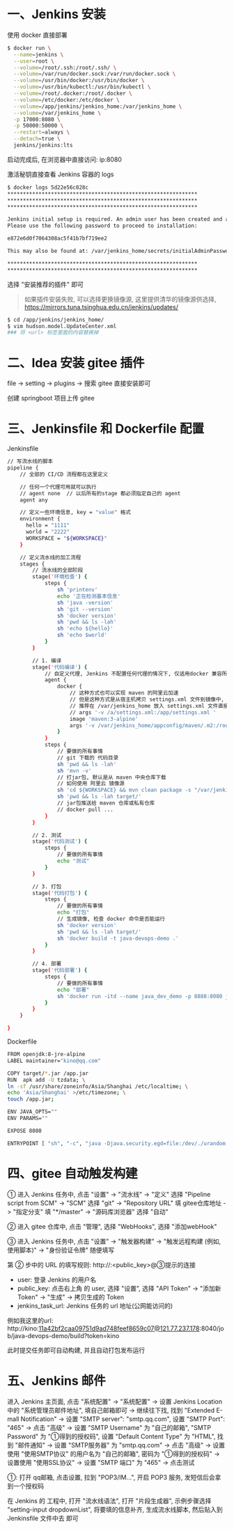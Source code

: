 




# 一、Jenkins 安装
使用 docker 直接部署
```bash
$ docker run \
  --name=jenkins \
  --user=root \
  --volume=/root/.ssh:/root/.ssh/ \
  --volume=/var/run/docker.sock:/var/run/docker.sock \
  --volume=/usr/bin/docker:/usr/bin/docker \
  --volume=/usr/bin/kubectl:/usr/bin/kubectl \
  --volume=/root/.docker:/root/.docker \
  --volume=/etc/docker:/etc/docker \
  --volume=/app/jenkins/jenkins_home:/var/jenkins_home \
  --volume=/var/jenkins_home \
  -p 17000:8080 \
  -p 50000:50000 \
  --restart=always \
  --detach=true \
  jenkins/jenkins:lts
```
启动完成后, 在浏览器中直接访问: ip:8080

激活秘钥直接查看 Jenkins 容器的 logs
```bash
$ docker logs 5d22e56c028c
*************************************************************
*************************************************************
*************************************************************

Jenkins initial setup is required. An admin user has been created and a password generated.
Please use the following password to proceed to installation:

e872e6d0f7064308ac5f41b7bf719ee2

This may also be found at: /var/jenkins_home/secrets/initialAdminPassword

*************************************************************
*************************************************************
```

选择 "安装推荐的插件" 即可

> 如果插件安装失败, 可以选择更换镜像源, 这里提供清华的镜像源供选择, https://mirrors.tuna.tsinghua.edu.cn/jenkins/updates/
```bash
$ cd /app/jenkins/jenkins_home/
$ vim hudson.model.UpdateCenter.xml
### 将 <url> 标签里面的内容替换掉
```


# 二、Idea 安装 gitee 插件
file  -> setting -> plugins -> 搜索 gitee 直接安装即可

创建 springboot 项目上传 gitee


# 三、Jenkinsfile 和 Dockerfile 配置
Jenkinsfile
```bash
// 写流水线的脚本
pipeline {
    // 全部的 CI/CD 流程都在这里定义

    // 任何一个代理可用就可以执行
    // agent none  // 以后所有的stage 都必须指定自己的 agent
    agent any

    // 定义一些环境信息, key = "value" 格式
    environment {
      hello = "1111"
      world = "2222"
      WORKSPACE = "${WORKSPACE}"
    }

    // 定义流水线的加工流程
    stages {
        // 流水线的全部阶段
        stage('环境检查') {
            steps {
                sh 'printenv'
                echo '正在检测基本信息'
                sh 'java -version'
                sh 'git --version'
                sh 'docker version'
                sh 'pwd && ls -lah'
                sh 'echo ${hello}'
                sh 'echo $world'
            }
        }

        // 1. 编译
        stage('代码编译') {
            // 自定义代理, Jenkins 不配置任何代理的情况下, 仅适用docker 兼容所有场景
            agent {
                docker {
                    // 这种方式也可以实现 maven 的阿里云加速
                    // 但是这种方式是从宿主机拷贝 settings.xml 文件到镜像中, 移植性不好
                    // 推荐在 /var/jenkins_home 放入 settings.xml 文件直接引用
                    // args '-v /a/settings.xml:/app/settings.xml '
                    image 'maven:3-alpine'
                    args '-v /var/jenkins_home/appconfig/maven/.m2:/root/.m2'
                }
            }
            steps {
                // 要做的所有事情
                // git 下载的 代码目录
                sh 'pwd && ls -lah'
                sh 'mvn -v'
                // 打jar包, 默认是从 maven 中央仓库下载
                // 如何使用 阿里云 镜像源
                sh 'cd ${WORKSPACE} && mvn clean package -s "/var/jenkins_home/appconig/maven/settings.xml" -Dmaven.test.skip=true'
                sh 'pwd && ls -lah target/'
                // jar包推送给 maven 仓库或私有仓库
                // docker pull ...
            }
        }

        // 2. 测试
        stage('代码测试') {
            steps {
                // 要做的所有事情
                echo "测试"
            }
        }

        // 3. 打包
        stage('代码打包') {
            steps {
                // 要做的所有事情
                echo "打包"
                // 生成镜像, 检查 docker 命令是否能运行
                sh 'docker version'
                sh 'pwd && ls -lah target/'
                sh 'docker build -t java-devops-demo .'
            }
        }

        // 4. 部署
        stage('代码部署') {
            steps {
                // 要做的所有事情
                echo "部署"
                sh 'docker run -itd --name java_dev_demo -p 8888:8080 java-devops-demo'
            }
        }
    }

}
```

Dockerfile
```bash
FROM openjdk:8-jre-alpine
LABEL maintainer="kino@qq.com"

COPY target/*.jar /app.jar
RUN  apk add -U tzdata; \
ln -sf /usr/share/zoneinfo/Asia/Shanghai /etc/localtime; \
echo 'Asia/Shanghai' >/etc/timezone; \
touch /app.jar;

ENV JAVA_OPTS=""
ENV PARAMS=""

EXPOSE 8080

ENTRYPOINT [ "sh", "-c", "java -Djava.security.egd=file:/dev/./urandom $JAVA_OPTS -jar /app.jar $PARAMS" ]
```

# 四、gitee 自动触发构建
① 进入 Jenkins 任务中, 点击 "设置" -> "流水线" -> "定义" 选择 "Pipeline script from SCM" -> "SCM" 选择 "git" -> "Repository URL" 填 gitee仓库地址 -> "指定分支" 填 "*/master" -> "源码库浏览器" 选择 "自动"

② 进入 gitee 仓库中, 点击 "管理", 选择 "WebHooks", 选择 "添加webHook"

③ 进入 Jenkins 任务中, 点击 "设置" -> "触发器构建" -> "触发远程构建 (例如,使用脚本)" -> "身份验证令牌" 随便填写

第 ② 步中的 URL 的填写规则: http://<user>:<public_key>@③提示的连接
- user: 登录 Jenkins 的用户名
- public_key: 点击右上角 的 user, 选择 "设置", 选择 "API Token" -> "添加新 Token" -> "生成" -> 拷贝生成的 Token
- jenkins_task_url: Jenkins 任务的 url 地址(公网能访问的) 

例如我这里的url: http://kino:11a42bf2caa09751d9ad748feef8659c07@121.77.237.178:8040/job/java-devops-demo/build?token=kino


此时提交任务即可自动构建, 并且自动打包发布运行


# 五、Jenkins 邮件
进入 Jenkins 主页面, 点击 "系统配置" -> "系统配置" -> 设置 Jenkins Location 中的 "系统管理员邮件地址", 填自己邮箱即可 -> 继续往下找, 找到 "Extended E-mall Notification" -> 设置 "SMTP server": "smtp.qq.com", 设置 "SMTP Port": "465" -> 点击 "高级" -> 设置 "SMTP Username" 为 "自己的邮箱", "SMTP Password" 为 "①得到的授权码", 设置 "Default Content Type" 为 "HTML",  找到 "邮件通知" -> 设置 "SMTP服务器" 为 "smtp.qq.com" -> 点击 "高级" -> 设置使用 "使用SMTP协议" 的用户名为 "自己的邮箱", 密码为 "①得到的授权码" -> 设置使用 "使用SSL协议" -> 设置 "SMTP 端口" 为 "465" -> 点击测试 


①: 打开 qq邮箱, 点击设置,  拉到 "POP3/IM...", 开启 POP3 服务, 发短信后会拿到一个授权码


在 Jenkins 的 工程中, 打开 "流水线语法", 打开 "片段生成器", 示例步骤选择 "setting-input dropdownList", 将要填的信息补齐, 生成流水线脚本, 然后贴入到 Jenkinsfile 文件中去 即可
